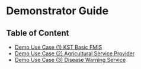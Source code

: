 # Demonstrator Guide

## Table of Content

- [Demo Use Case (1) KST Basic FMIS](<Demo Use Case (1) KST Basic FMIS/>)
- [Demo Use Case (2) Agricultural Service Provider](<Demo Use Case (2) Agricultural Service Provider/>)
- [Demo Use Case (3) Disease Warning Service](<Demo Use Case (3) Disease Warning Service/>)
